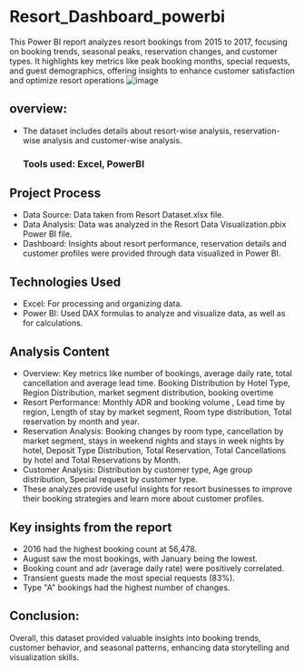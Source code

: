 # Resort_Dashboard_powerbi

This Power BI report analyzes resort bookings from 2015 to 2017, focusing on booking trends, seasonal peaks, reservation changes, and customer types. It highlights key metrics like peak booking months, special requests, and guest demographics, offering insights to enhance customer satisfaction and optimize resort operations
![image](https://github.com/user-attachments/assets/a9477a6a-655d-4320-9068-3c6e95fd5984)

## overview:

* The dataset includes details about resort-wise analysis, reservation-wise analysis and customer-wise analysis.
  ### Tools used: Excel, PowerBI

## Project Process
* Data Source: Data taken from Resort Dataset.xlsx file.
* Data Analysis: Data was analyzed in the Resort Data Visualization.pbix Power BI file.
* Dashboard: Insights about resort performance, reservation details and customer profiles were provided through data visualized in Power BI.

## Technologies Used
* Excel: For processing and organizing data.
* Power BI: Used DAX formulas to analyze and visualize data, as well as for calculations.

## Analysis Content
* Overview: Key metrics like number of bookings, average daily rate, total cancellation and average lead time.
          Booking Distribution by Hotel Type, Region Distribution, market segment distribution, booking overtime
* Resort Performance: Monthly ADR and booking volume  , Lead time by region, Length of stay by market segment, Room type distribution, Total reservation by month and year.
* Reservation Analysis: Booking changes by room type, cancellation by market segment, stays in weekend nights and stays in week nights by hotel, Deposit Type Distribution, Total Reservation, Total Cancellations by hotel and Total Reservations by Month.
* Customer Analysis: Distribution by customer type, Age group distribution, Special request by customer type.
* These analyzes provide useful insights for resort businesses to improve their booking strategies and learn more about customer profiles.

## Key insights from the report
* 2016 had the highest booking count at 56,478.
* August saw the most bookings, with January being the lowest.
* Booking count and adr (average daily rate) were positively correlated.
* Transient guests made the most special requests (83%).
* Type "A" bookings had the highest number of changes.

## Conclusion:
Overall, this dataset provided valuable insights into booking trends, customer behavior, and seasonal patterns, enhancing data storytelling and visualization skills.
